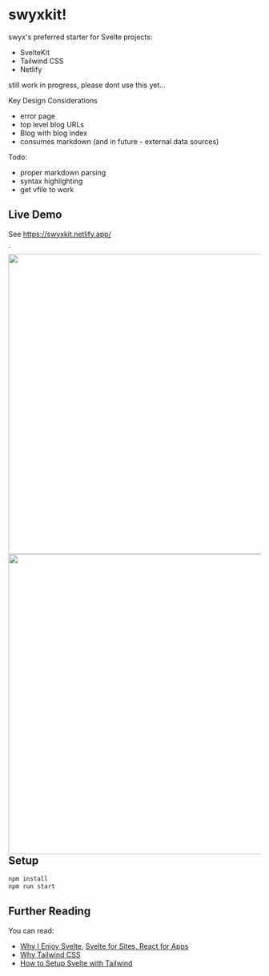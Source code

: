 # swyxkit!

swyx's preferred starter for Svelte projects:

- SvelteKit
- Tailwind CSS
- Netlify

still work in progress, please dont use this yet...

Key Design Considerations

- error page
- top level blog URLs
- Blog with blog index
- consumes markdown (and in future - external data sources)

Todo:

- proper markdown parsing
- syntax highlighting
- get vfile to work

## Live Demo

See https://swyxkit.netlify.app/

<div>`
<img src="https://user-images.githubusercontent.com/6764957/121153339-8d77c700-c878-11eb-80f4-083e9dbcb84b.png" height="600" />
<img align="right" src="https://user-images.githubusercontent.com/6764957/121153375-9799c580-c878-11eb-9f77-077030f32d96.png" height="600" />
</div>



## Setup

```bash
npm install
npm run start
```

## Further Reading

You can read:

- [Why I Enjoy Svelte](https://www.swyx.io/svelte-why/), [Svelte for Sites, React for Apps](https://www.swyx.io/svelte-sites-react-apps/)
- [Why Tailwind CSS](https://www.swyx.io/why-tailwind/)
- [How to Setup Svelte with Tailwind](https://dev.to/swyx/how-to-set-up-svelte-with-tailwind-css-4fg5)
